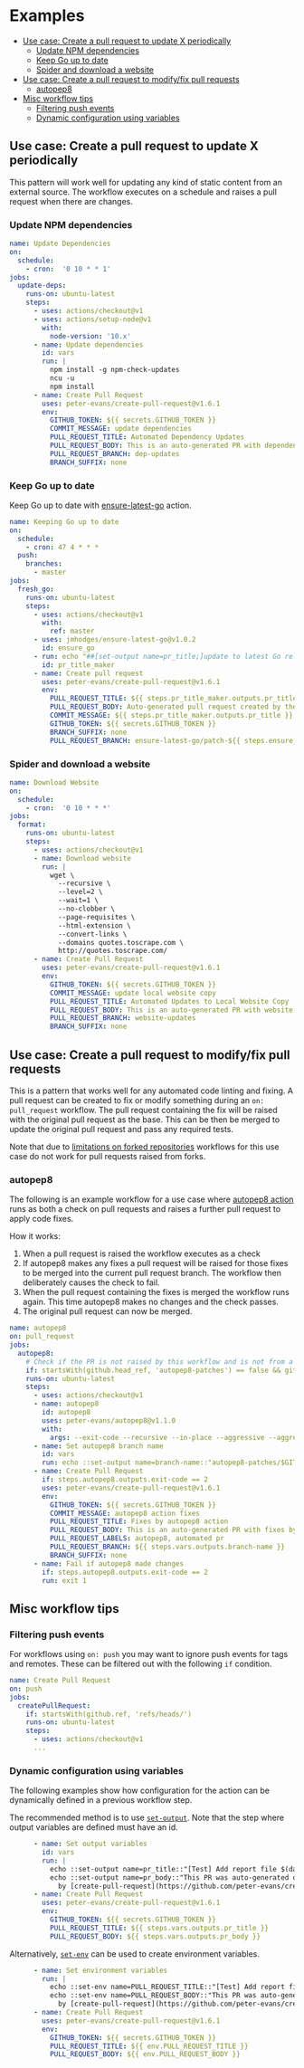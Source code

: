 # Examples

- [Use case: Create a pull request to update X periodically](#use-case-create-a-pull-request-to-update-x-periodically)
  - [Update NPM dependencies](#update-npm-dependencies)
  - [Keep Go up to date](#keep-go-up-to-date)
  - [Spider and download a website](#spider-and-download-a-website)
- [Use case: Create a pull request to modify/fix pull requests](#use-case-create-a-pull-request-to-modifyfix-pull-requests)
  - [autopep8](#autopep8)
- [Misc workflow tips](#misc-workflow-tips)
  - [Filtering push events](#filtering-push-events)
  - [Dynamic configuration using variables](#dynamic-configuration-using-variables)


## Use case: Create a pull request to update X periodically

This pattern will work well for updating any kind of static content from an external source. The workflow executes on a schedule and raises a pull request when there are changes.

### Update NPM dependencies

```yml
name: Update Dependencies
on:
  schedule:
    - cron:  '0 10 * * 1'
jobs:
  update-deps:
    runs-on: ubuntu-latest
    steps:
      - uses: actions/checkout@v1
      - uses: actions/setup-node@v1
        with:
          node-version: '10.x'
      - name: Update dependencies
        id: vars
        run: |
          npm install -g npm-check-updates
          ncu -u
          npm install
      - name: Create Pull Request
        uses: peter-evans/create-pull-request@v1.6.1
        env:
          GITHUB_TOKEN: ${{ secrets.GITHUB_TOKEN }}
          COMMIT_MESSAGE: update dependencies
          PULL_REQUEST_TITLE: Automated Dependency Updates
          PULL_REQUEST_BODY: This is an auto-generated PR with dependency updates.
          PULL_REQUEST_BRANCH: dep-updates
          BRANCH_SUFFIX: none
```

### Keep Go up to date

Keep Go up to date with [ensure-latest-go](https://github.com/jmhodges/ensure-latest-go) action.

```yml
name: Keeping Go up to date
on:
  schedule:
    - cron: 47 4 * * *
  push:
    branches:
      - master
jobs:
  fresh_go:
    runs-on: ubuntu-latest
    steps:
      - uses: actions/checkout@v1
        with:
          ref: master
      - uses: jmhodges/ensure-latest-go@v1.0.2
        id: ensure_go
      - run: echo "##[set-output name=pr_title;]update to latest Go release ${{ steps.ensure_go.outputs.go_version}}"
        id: pr_title_maker
      - name: Create pull request
        uses: peter-evans/create-pull-request@v1.6.1
        env:
          PULL_REQUEST_TITLE: ${{ steps.pr_title_maker.outputs.pr_title }}
          PULL_REQUEST_BODY: Auto-generated pull request created by the GitHub Actions [create-pull-request](https://github.com/peter-evans/create-pull-request) and [ensure-latest-go](https://github.com/jmhodges/ensure-latest-go).
          COMMIT_MESSAGE: ${{ steps.pr_title_maker.outputs.pr_title }}
          GITHUB_TOKEN: ${{ secrets.GITHUB_TOKEN }}
          BRANCH_SUFFIX: none
          PULL_REQUEST_BRANCH: ensure-latest-go/patch-${{ steps.ensure_go.outputs.go_version }}
```

### Spider and download a website

```yml
name: Download Website
on:
  schedule:
    - cron:  '0 10 * * *'
jobs:
  format:
    runs-on: ubuntu-latest
    steps:
      - uses: actions/checkout@v1
      - name: Download website
        run: |
          wget \
            --recursive \
            --level=2 \
            --wait=1 \
            --no-clobber \
            --page-requisites \
            --html-extension \
            --convert-links \
            --domains quotes.toscrape.com \
            http://quotes.toscrape.com/
      - name: Create Pull Request
        uses: peter-evans/create-pull-request@v1.6.1
        env:
          GITHUB_TOKEN: ${{ secrets.GITHUB_TOKEN }}
          COMMIT_MESSAGE: update local website copy
          PULL_REQUEST_TITLE: Automated Updates to Local Website Copy
          PULL_REQUEST_BODY: This is an auto-generated PR with website updates.
          PULL_REQUEST_BRANCH: website-updates
          BRANCH_SUFFIX: none
```

## Use case: Create a pull request to modify/fix pull requests

This is a pattern that works well for any automated code linting and fixing. A pull request can be created to fix or modify something during an `on: pull_request` workflow. The pull request containing the fix will be raised with the original pull request as the base. This can be then be merged to update the original pull request and pass any required tests.

Note that due to [limitations on forked repositories](https://help.github.com/en/github/automating-your-workflow-with-github-actions/virtual-environments-for-github-actions#token-permissions) workflows for this use case do not work for pull requests raised from forks.

### autopep8

The following is an example workflow for a use case where [autopep8 action](https://github.com/peter-evans/autopep8) runs as both a check on pull requests and raises a further pull request to apply code fixes.

How it works:

1. When a pull request is raised the workflow executes as a check
2. If autopep8 makes any fixes a pull request will be raised for those fixes to be merged into the current pull request branch. The workflow then deliberately causes the check to fail.
3. When the pull request containing the fixes is merged the workflow runs again. This time autopep8 makes no changes and the check passes.
4. The original pull request can now be merged.

```yml
name: autopep8
on: pull_request
jobs:
  autopep8:
    # Check if the PR is not raised by this workflow and is not from a fork
    if: startsWith(github.head_ref, 'autopep8-patches') == false && github.event.pull_request.head.repo.full_name == github.repository
    runs-on: ubuntu-latest
    steps:
      - uses: actions/checkout@v1
      - name: autopep8
        id: autopep8
        uses: peter-evans/autopep8@v1.1.0
        with:
          args: --exit-code --recursive --in-place --aggressive --aggressive .
      - name: Set autopep8 branch name
        id: vars
        run: echo ::set-output name=branch-name::"autopep8-patches/$GITHUB_HEAD_REF"
      - name: Create Pull Request
        if: steps.autopep8.outputs.exit-code == 2
        uses: peter-evans/create-pull-request@v1.6.1
        env:
          GITHUB_TOKEN: ${{ secrets.GITHUB_TOKEN }}
          COMMIT_MESSAGE: autopep8 action fixes
          PULL_REQUEST_TITLE: Fixes by autopep8 action
          PULL_REQUEST_BODY: This is an auto-generated PR with fixes by autopep8.
          PULL_REQUEST_LABELS: autopep8, automated pr
          PULL_REQUEST_BRANCH: ${{ steps.vars.outputs.branch-name }}
          BRANCH_SUFFIX: none
      - name: Fail if autopep8 made changes
        if: steps.autopep8.outputs.exit-code == 2
        run: exit 1
```

## Misc workflow tips

### Filtering push events

For workflows using `on: push` you may want to ignore push events for tags and remotes.
These can be filtered out with the following `if` condition.

```yml
name: Create Pull Request
on: push
jobs:
  createPullRequest:
    if: startsWith(github.ref, 'refs/heads/')
    runs-on: ubuntu-latest
    steps:
      - uses: actions/checkout@v1
      ...
```

### Dynamic configuration using variables

The following examples show how configuration for the action can be dynamically defined in a previous workflow step.

The recommended method is to use [`set-output`](https://help.github.com/en/github/automating-your-workflow-with-github-actions/development-tools-for-github-actions#set-an-output-parameter-set-output). Note that the step where output variables are defined must have an id.

```yml
      - name: Set output variables
        id: vars
        run: |
          echo ::set-output name=pr_title::"[Test] Add report file $(date +%d-%m-%Y)"
          echo ::set-output name=pr_body::"This PR was auto-generated on $(date +%d-%m-%Y) \
            by [create-pull-request](https://github.com/peter-evans/create-pull-request)."
      - name: Create Pull Request
        uses: peter-evans/create-pull-request@v1.6.1
        env:
          GITHUB_TOKEN: ${{ secrets.GITHUB_TOKEN }}
          PULL_REQUEST_TITLE: ${{ steps.vars.outputs.pr_title }}
          PULL_REQUEST_BODY: ${{ steps.vars.outputs.pr_body }}
```

Alternatively, [`set-env`](https://help.github.com/en/github/automating-your-workflow-with-github-actions/development-tools-for-github-actions#set-an-environment-variable-set-env) can be used to create environment variables.

```yml
      - name: Set environment variables
        run: |
          echo ::set-env name=PULL_REQUEST_TITLE::"[Test] Add report file $(date +%d-%m-%Y)"
          echo ::set-env name=PULL_REQUEST_BODY::"This PR was auto-generated on $(date +%d-%m-%Y) \
            by [create-pull-request](https://github.com/peter-evans/create-pull-request)."
      - name: Create Pull Request
        uses: peter-evans/create-pull-request@v1.6.1
        env:
          GITHUB_TOKEN: ${{ secrets.GITHUB_TOKEN }}
          PULL_REQUEST_TITLE: ${{ env.PULL_REQUEST_TITLE }}
          PULL_REQUEST_BODY: ${{ env.PULL_REQUEST_BODY }}
```
